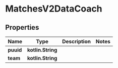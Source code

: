 
# MatchesV2DataCoach

## Properties
| Name | Type | Description | Notes |
| ------------ | ------------- | ------------- | ------------- |
| **puuid** | **kotlin.String** |  |  |
| **team** | **kotlin.String** |  |  |




